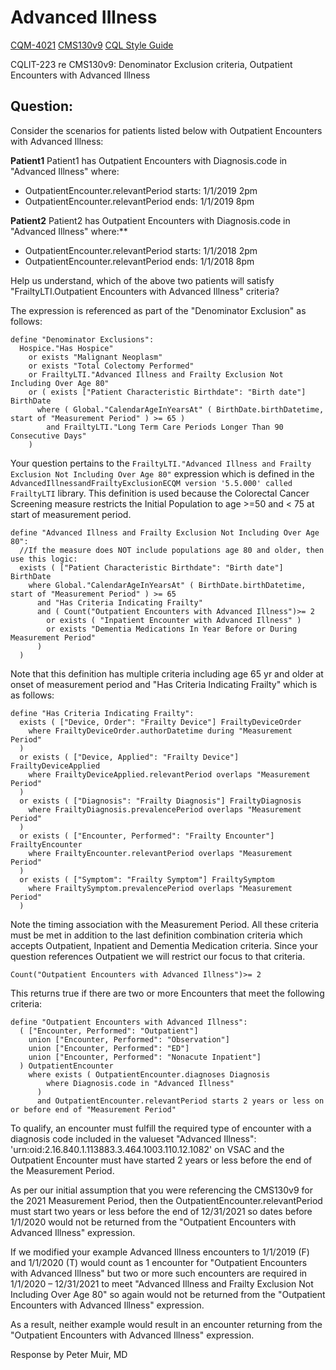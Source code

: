 # Advanced Illness

[CQM-4021](https://oncprojectracking.healthit.gov/support/browse/CQM-4021)
[CMS130v9](https://ecqi.healthit.gov/ecqm/ep/2021/cms130v9)
[CQL Style Guide](https://ecqi.healthit.gov/tool/cql-style-guide)

CQLIT-223 re CMS130v9: Denominator Exclusion criteria, Outpatient Encounters with Advanced Illness

## Question:
Consider the scenarios for patients listed below with Outpatient Encounters with Advanced Illness:

**Patient1**
Patient1 has Outpatient Encounters with Diagnosis.code in "Advanced Illness" where:
* OutpatientEncounter.relevantPeriod starts: 1/1/2019 2pm
* OutpatientEncounter.relevantPeriod ends: 1/1/2019 8pm

**Patient2**
Patient2 has Outpatient Encounters with Diagnosis.code in "Advanced Illness" where:**
* OutpatientEncounter.relevantPeriod starts: 1/1/2018 2pm
* OutpatientEncounter.relevantPeriod ends: 1/1/2018 8pm

Help us understand, which of the above two patients will satisfy "FrailtyLTI.Outpatient Encounters with Advanced Illness" criteria?

The expression is referenced as part of the "Denominator Exclusion" as follows:

```
define "Denominator Exclusions":
  Hospice."Has Hospice"
    or exists "Malignant Neoplasm"
    or exists "Total Colectomy Performed"
    or FrailtyLTI."Advanced Illness and Frailty Exclusion Not Including Over Age 80"
    or ( exists ["Patient Characteristic Birthdate": "Birth date"] BirthDate
      where ( Global."CalendarAgeInYearsAt" ( BirthDate.birthDatetime, start of "Measurement Period" ) >= 65 )
        and FrailtyLTI."Long Term Care Periods Longer Than 90 Consecutive Days"
    )
```

Your question pertains to the `FrailtyLTI."Advanced Illness and Frailty Exclusion Not Including Over Age 80"` expression which is defined in the `AdvancedIllnessandFrailtyExclusionECQM version '5.5.000' called FrailtyLTI` library. This definition is used because the Colorectal Cancer Screening measure restricts the Initial Population to age >=50 and < 75 at start of measurement period.

```
define "Advanced Illness and Frailty Exclusion Not Including Over Age 80":
  //If the measure does NOT include populations age 80 and older, then use this logic:
  exists ( ["Patient Characteristic Birthdate": "Birth date"] BirthDate
    where Global."CalendarAgeInYearsAt" ( BirthDate.birthDatetime, start of "Measurement Period" ) >= 65
      and "Has Criteria Indicating Frailty"
      and ( Count("Outpatient Encounters with Advanced Illness")>= 2
        or exists ( "Inpatient Encounter with Advanced Illness" )
        or exists "Dementia Medications In Year Before or During Measurement Period"
      )
  )
```

Note that this definition has multiple criteria including age 65 yr and older at onset of measurement period and "Has Criteria Indicating Frailty" which is as follows:

```
define "Has Criteria Indicating Frailty":
  exists ( ["Device, Order": "Frailty Device"] FrailtyDeviceOrder
    where FrailtyDeviceOrder.authorDatetime during "Measurement Period"
  )
  or exists ( ["Device, Applied": "Frailty Device"] FrailtyDeviceApplied
    where FrailtyDeviceApplied.relevantPeriod overlaps "Measurement Period"
  )
  or exists ( ["Diagnosis": "Frailty Diagnosis"] FrailtyDiagnosis
    where FrailtyDiagnosis.prevalencePeriod overlaps "Measurement Period"
  )
  or exists ( ["Encounter, Performed": "Frailty Encounter"] FrailtyEncounter
    where FrailtyEncounter.relevantPeriod overlaps "Measurement Period"
  )
  or exists ( ["Symptom": "Frailty Symptom"] FrailtySymptom
    where FrailtySymptom.prevalencePeriod overlaps "Measurement Period"
  )
```

Note the timing association with the Measurement Period. All these criteria must be met in addition to the last definition combination criteria which accepts Outpatient, Inpatient and Dementia Medication criteria.
Since your question references Outpatient we will restrict our focus to that criteria.

```
Count("Outpatient Encounters with Advanced Illness")>= 2
```

This returns true if there are two or more Encounters that meet the following criteria:

```
define "Outpatient Encounters with Advanced Illness":
  ( ["Encounter, Performed": "Outpatient"]
    union ["Encounter, Performed": "Observation"]
    union ["Encounter, Performed": "ED"]
    union ["Encounter, Performed": "Nonacute Inpatient"]
  ) OutpatientEncounter
    where exists ( OutpatientEncounter.diagnoses Diagnosis
        where Diagnosis.code in "Advanced Illness"
      )
      and OutpatientEncounter.relevantPeriod starts 2 years or less on or before end of "Measurement Period"
```

To qualify, an encounter must fulfill the required type of encounter with a diagnosis code included in the valueset "Advanced Illness": 'urn:oid:2.16.840.1.113883.3.464.1003.110.12.1082' on VSAC and the Outpatient Encounter must have started 2 years or less before the end of the Measurement Period.

As per our initial assumption that you were referencing the CMS130v9 for the 2021 Measurement Period, then the OutpatientEncounter.relevantPeriod must start two years or less before the end of 12/31/2021 so dates before 1/1/2020 would not be returned from the "Outpatient Encounters with Advanced Illness" expression.

If we modified your example Advanced Illness encounters to 1/1/2019 (F) and 1/1/2020 (T) would count as 1 encounter for "Outpatient Encounters with Advanced Illness" but two or more such encounters are required in 1/1/2020 – 12/31/2021 to meet "Advanced Illness and Frailty Exclusion Not Including Over Age 80" so again would not be returned from the "Outpatient Encounters with Advanced Illness" expression.

As a result, neither example would result in an encounter returning from the "Outpatient Encounters with Advanced Illness" expression.

Response by Peter Muir, MD
